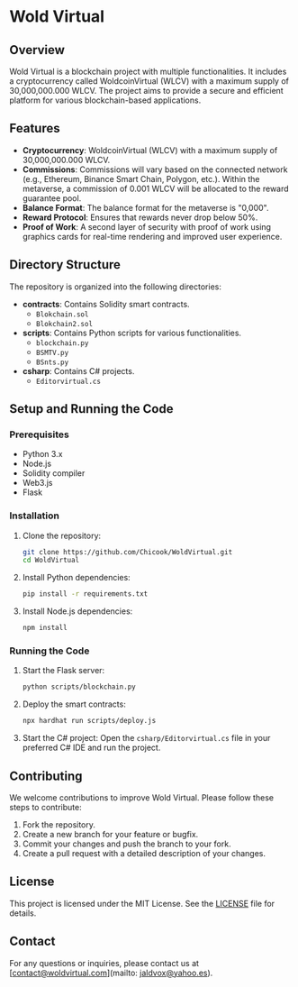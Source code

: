 # Wold Virtual

## Overview

Wold Virtual is a blockchain project with multiple functionalities. It includes a cryptocurrency called WoldcoinVirtual (WLCV) with a maximum supply of 30,000,000.000 WLCV. The project aims to provide a secure and efficient platform for various blockchain-based applications.

## Features

- **Cryptocurrency**: WoldcoinVirtual (WLCV) with a maximum supply of 30,000,000.000 WLCV.
- **Commissions**: Commissions will vary based on the connected network (e.g., Ethereum, Binance Smart Chain, Polygon, etc.). Within the metaverse, a commission of 0.001 WLCV will be allocated to the reward guarantee pool.
- **Balance Format**: The balance format for the metaverse is "0,000".
- **Reward Protocol**: Ensures that rewards never drop below 50%.
- **Proof of Work**: A second layer of security with proof of work using graphics cards for real-time rendering and improved user experience.

## Directory Structure

The repository is organized into the following directories:

- **contracts**: Contains Solidity smart contracts.
  - `Blokchain.sol`
  - `Blokchain2.sol`
- **scripts**: Contains Python scripts for various functionalities.
  - `blockchain.py`
  - `BSMTV.py`
  - `BSnts.py`
- **csharp**: Contains C# projects.
  - `Editorvirtual.cs`

## Setup and Running the Code

### Prerequisites

- Python 3.x
- Node.js
- Solidity compiler
- Web3.js
- Flask

### Installation

1. Clone the repository:
   ```bash
   git clone https://github.com/Chicook/WoldVirtual.git
   cd WoldVirtual
   ```

2. Install Python dependencies:
   ```bash
   pip install -r requirements.txt
   ```

3. Install Node.js dependencies:
   ```bash
   npm install
   ```

### Running the Code

1. Start the Flask server:
   ```bash
   python scripts/blockchain.py
   ```

2. Deploy the smart contracts:
   ```bash
   npx hardhat run scripts/deploy.js
   ```

3. Start the C# project:
   Open the `csharp/Editorvirtual.cs` file in your preferred C# IDE and run the project.

## Contributing

We welcome contributions to improve Wold Virtual. Please follow these steps to contribute:

1. Fork the repository.
2. Create a new branch for your feature or bugfix.
3. Commit your changes and push the branch to your fork.
4. Create a pull request with a detailed description of your changes.

## License

This project is licensed under the MIT License. See the [LICENSE](LICENSE) file for details.

## Contact

For any questions or inquiries, please contact us at [contact@woldvirtual.com](mailto: jaldvox@yahoo.es).

